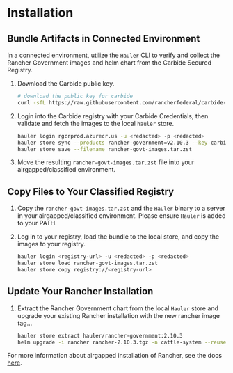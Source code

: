 # Installation

## Bundle Artifacts in Connected Environment

In a connected environment, utilize the `Hauler` CLI to verify and collect the Rancher Government images and helm chart from the Carbide Secured Registry.

1. Download the Carbide public key.

    ```bash
    # download the public key for carbide
    curl -sfL https://raw.githubusercontent.com/rancherfederal/carbide-releases/main/carbide-key.pub -o /tmp/carbide-key.pub
    ```

2. Login into the Carbide registry with your Carbide Credentials, then validate and fetch the images to the local `hauler` store.

    ```bash
    hauler login rgcrprod.azurecr.us -u <redacted> -p <redacted>
    hauler store sync --products rancher-government=v2.10.3 --key carbide-key.pub
    hauler store save --filename rancher-govt-images.tar.zst
    ```

3. Move the resulting `rancher-govt-images.tar.zst` file into your airgapped/classified environment.

## Copy Files to Your Classified Registry

1. Copy the `rancher-govt-images.tar.zst` and the `Hauler` binary to a server in your airgapped/classified environment. Please ensure `Hauler` is added to your PATH.

2. Log in to your registry, load the bundle to the local store, and copy the images to your registry.

    ```bash
    hauler login <registry-url> -u <redacted> -p <redacted>
    hauler store load rancher-govt-images.tar.zst
    hauler store copy registry://<registry-url>
    ```

## Update Your Rancher Installation

1. Extract the Rancher Government chart from the local `Hauler` store and upgrade your existing Rancher installation with the new rancher image tag... 

    ```bash
    hauler store extract hauler/rancher-government:2.10.3
    helm upgrade -i rancher rancher-2.10.3.tgz -n cattle-system --reuse-values --set rancherImageTag=v2.10.3
    ```

For more information about airgapped installation of Rancher, see the docs [here](https://ranchermanager.docs.rancher.com/getting-started/installation-and-upgrade/other-installation-methods/airgapped-helm-cli-install).

